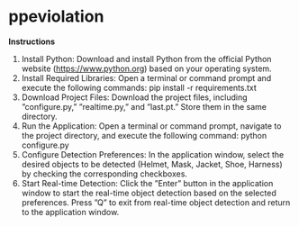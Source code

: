 # ppeviolation

**Instructions**
1. Install Python: Download and install Python from the official Python website (https://www.python.org)
based on your operating system.
2. Install Required Libraries: Open a terminal or command prompt and execute the following commands:
pip install -r requirements.txt
3. Download Project Files: Download the project files, including ”configure.py,” ”realtime.py,” and ”last.pt.”
Store them in the same directory.
4. Run the Application: Open a terminal or command prompt, navigate to the project directory, and execute
the following command:
python configure.py
5. Configure Detection Preferences: In the application window, select the desired objects to be detected
(Helmet, Mask, Jacket, Shoe, Harness) by checking the corresponding checkboxes.
6. Start Real-time Detection: Click the ”Enter” button in the application window to start the real-time object
detection based on the selected preferences. Press ”Q” to exit from real-time object detection and return
to the application window.
